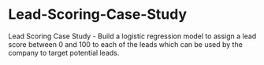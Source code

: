 # Lead-Scoring-Case-Study
Lead Scoring Case Study -  Build a logistic regression model to assign a lead score between 0 and 100 to each of the leads which can be used by the company to target potential leads. 
